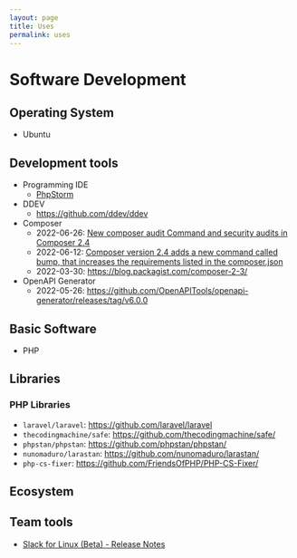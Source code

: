 ```yaml
---
layout: page
title: Uses
permalink: uses
---
```


# Software Development

## Operating System

* Ubuntu

## Development tools

* Programming IDE
  * [PhpStorm](https://www.jetbrains.com/phpstorm/)
* DDEV
  * https://github.com/ddev/ddev
* Composer
  * 2022-06-26: [New composer audit Command and security audits in Composer 2.4](https://php.watch/articles/composer-audit)
  * 2022-06-12: [Composer version 2.4 adds a new command called bump, that increases the requirements listed in the composer.json](https://php.watch/articles/composer-bump)
  * 2022-03-30: https://blog.packagist.com/composer-2-3/
* OpenAPI Generator
  * 2022-05-26: https://github.com/OpenAPITools/openapi-generator/releases/tag/v6.0.0

## Basic Software

* PHP

## Libraries

### PHP Libraries

* `laravel/laravel`: https://github.com/laravel/laravel
* `thecodingmachine/safe`: https://github.com/thecodingmachine/safe/
* `phpstan/phpstan`: https://github.com/phpstan/phpstan/
* `nunomaduro/larastan`: https://github.com/nunomaduro/larastan/
* `php-cs-fixer`: https://github.com/FriendsOfPHP/PHP-CS-Fixer/

## Ecosystem

## Team tools
  * [Slack for Linux (Beta) - Release Notes](https://slack.com/release-notes/linux)
